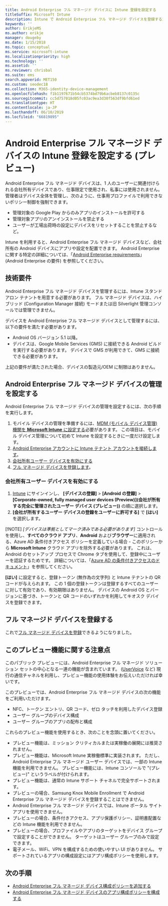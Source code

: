```yaml
---
title: Android Enterprise フル マネージド デバイスに Intune 登録を設定する
titleSuffix: Microsoft Intune
description: Intune で Android Enterprise フル マネージド デバイスを登録する方法について説明します。
keywords: ''
author: ErikjeMS
ms.author: erikje
manager: dougeby
ms.date: 1/15/2018
ms.topic: conceptual
ms.service: microsoft-intune
ms.localizationpriority: high
ms.technology: ''
ms.assetid: ''
ms.reviewer: chrisbal
ms.suite: ems
search.appverid: MET150
ms.custom: seodec18
ms.collection: M365-identity-device-management
ms.openlocfilehash: f1b1197671b54cb5374bd79b6acbeb8137c0135c
ms.sourcegitcommit: cc5d757018d05fc03ac9ea3d30f563df9bfd61ed
ms.translationtype: HT
ms.contentlocale: ja-JP
ms.lasthandoff: 06/10/2019
ms.locfileid: "66819895"
---
```

# <a name="set-up-intune-enrollment-of-android-enterprise-fully-managed-devices-preview"></a>Android Enterprise フル マネージド デバイスの Intune 登録を設定する (プレビュー)

Android Enterprise フル マネージド デバイスは、1 人のユーザーに関連付けられる会社所有デバイスであり、仕事限定で使用され、私事には使用されません。 管理者はデバイス全体を管理し、次のように、仕事用プロファイルで利用できないポリシー制御を強制できます。
- 管理対象の Google Play からのみアプリのインストールを許可する
- 管理対象アプリのアンインストールを禁止する
- ユーザーが工場出荷時の設定にデバイスをリセットすることを禁止するなど。

Intune を利用すると、Android Enterprise フル マネージド デバイスなど、会社所有の Android デバイスにアプリや設定を配置できます。 Android Enterprise に関する特定の詳細については、「[Android Enterprise requirements](https://support.google.com/work/android/answer/6174145?hl=en&ref_topic=6151012)」 (Android Enterprise の要件) を参照してください。

## <a name="technical-requirements"></a>技術要件

Android Enterprise フル マネージド デバイスを管理するには、Intune スタンドアロン テナントを用意する必要があります。 フル マネージド デバイスは、ハイブリッド (Configuration Manager 接続) モードまたは旧 Silverlight 管理コンソールでは管理できません。

デバイスを Android Enterprise フル マネージド デバイスとして管理するには、以下の要件を満たす必要があります。

- Android OS バージョン 5.1 以降。
- デバイスは、Google Mobile Services (GMS) に接続できる Android ビルドを実行する必要があります。 デバイスで GMS が利用できて、GMS に接続できる必要があります。

上記の要件が満たされた場合、デバイスの製造元/OEM に制限はありません。

## <a name="set-up-android-enterprise-fully-managed-device-management"></a>Android Enterprise フル マネージド デバイスの管理を設定する

Android Enterprise フル マネージド デバイスの管理を設定するには、次の手順を実行します。

1. モバイル デバイスの管理を準備するには、[MDM (モバイル デバイス管理) 機関を **Microsoft Intune** に設定する](mdm-authority-set.md)必要があります。 この項目は、モバイル デバイス管理について初めて Intune を設定するときに一度だけ設定します。
2. [Android Enterprise アカウントに Intune テナント アカウントを接続します](connect-intune-android-enterprise.md)。
3. [会社所有ユーザー デバイスを有効にする](#enable-corporate-owned-user-devices)
4. [フル マネージド デバイスを登録します](#enroll-the-fully-managed-devices)。

### <a name="enable-corporate-owned-user-devices"></a>会社所有ユーザー デバイスを有効にする

1. [Intune](https://go.microsoft.com/fwlink/?linkid=2090973) にサインインし、 **[デバイスの登録]**  >  **[Android の登録]**  >  **[Corporate-owned, fully managed user devices (Preview)]\(会社が所有する完全に管理されたユーザー デバイス (プレビュー)\)** の順に選択します。
2. **[会社が所有するユーザー デバイスの登録をユーザーに許可する]** で **[はい]** を選択します。

[!NOTE]
*[デバイスは準拠としてマーク済みである必要があります]* コントロールを使用し、**すべてのクラウド アプリ**、**Android** および**ブラウザー**に適用される、Azure AD 条件付きアクセス ポリシーを定義している場合 - このポリシーから **Microsoft Intune** クラウド アプリを除外する必要があります。 これは、Android のセットアップ プロセスで Chrome タブを使用して、登録中にユーザーを認証するためです。 詳細については、「[Azure AD の条件付きアクセスのドキュメント](https://docs.microsoft.com/azure/active-directory/conditional-access/)」を参照してください。

**[はい]** に設定すると、登録トークン (無作為の文字列) と Intune テナントの QR コードが与えられます。 この 1 個の登録トークンは登録するすべてのユーザーに対して有効であり、有効期限はありません。 デバイスの Android OS とバージョンに基づき、トークンと QR コードのいずれかを利用してキオスク デバイスを登録できます。

## <a name="enroll-the-fully-managed-devices"></a>フル マネージド デバイスを登録する
これで[フル マネージド デバイスを登録](android-dedicated-devices-fully-managed-enroll.md)できるようになりました。

## <a name="considerations-for-this-preview-feature"></a>このプレビュー機能に関する注意点
このパブリック プレビューには、Android Enterprise フル マネージド ソリューション セットの中心となる一連の機能が含まれています。 ([UserVoice](https://microsoftintune.uservoice.com/forums/291681-ideas?category_id=210853) など) 現行の通信チャネルを利用し、プレビュー機能の使用体験をお伝えいただければ幸いです。

このプレビューでは、Android Enterprise フル マネージド デバイスの次の機能をご利用いただけます。
- NFC、トークン エントリ、QR コード、ゼロ タッチを利用したデバイス登録
- ユーザー グループのデバイス構成
- ユーザー グループのアプリの配布と構成


これらのプレビュー機能を使用するとき、次のことを念頭に置いてください。
- プレビュー機能は、ミッション クリティカルまたは実稼働の展開には推奨されません。 
- プレビュー機能は、Microsoft Intune 実稼働標準に実装されます。 ただし、Android Enterprise フル マネージド ユーザー デバイスでは、一部の Intune 機能を利用できません。 プレビュー機能には、Intune コンソールで "(プレビュー)" というラベルが付けられます。 
- プレビュー機能は、通常の Intune サポート チャネルで完全サポートされます。
- プレビューの場合、Samsung Knox Mobile Enrollment で Android Enterprise フル マネージド デバイスを登録することはできません。 
- Android Enterprise フル マネージド デバイスでは、Intune ポータル サイト アプリを使用できません。 
- プレビューの場合、条件付きアクセス、アプリ保護ポリシー、証明書配置などの Intune 機能を利用できません。 
- プレビューの場合、プロファイルやアプリのターゲットをデバイス グループで設定することができません。 ターゲットはユーザー グループのみで設定できます。 
- 電子メール、WiFi、VPN を構成するための使いやすい UI がありません。 サポートされているアプリの構成設定にはアプリ構成ポリシーを使用します。

## <a name="next-steps"></a>次の手順
- [Android Enterprise フル マネージド デバイス構成ポリシーを追加する](device-restrictions-android-for-work.md#device-owner-only)
- [Android Enterprise フル マネージド デバイスのアプリ構成ポリシーを構成する](app-configuration-policies-use-android.md)

